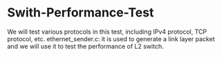 Swith-Performance-Test
======================
We will test various protocols in this test, including IPv4 protocol, TCP protocol, etc. 
ethernet_sender.c: it is used to generate a link layer packet and we will use it to test the performance of L2 switch.
